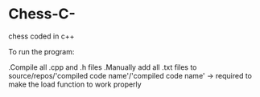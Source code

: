 # Chess-C-
chess coded in c++

To run the program:

.Compile all .cpp and .h files
.Manually add all .txt files to source/repos/'compiled code name'/'compiled code name' -> required to make the load function to work properly
